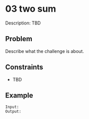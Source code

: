 # 03 two sum

Description: TBD

## Problem

Describe what the challenge is about.

## Constraints

- TBD

## Example

```
Input:
Output:
```
